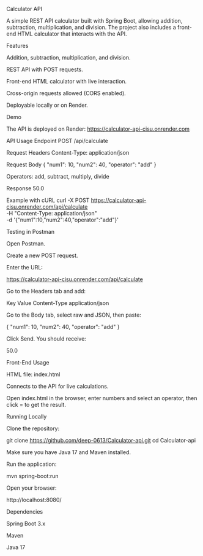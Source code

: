 Calculator API

A simple REST API calculator built with Spring Boot, allowing addition, subtraction, multiplication, and division. The project also includes a front-end HTML calculator that interacts with the API.

Features

Addition, subtraction, multiplication, and division.

REST API with POST requests.

Front-end HTML calculator with live interaction.

Cross-origin requests allowed (CORS enabled).

Deployable locally or on Render.

Demo

The API is deployed on Render:
https://calculator-api-cisu.onrender.com

API Usage
Endpoint
POST /api/calculate

Request Headers
Content-Type: application/json

Request Body
{
  "num1": 10,
  "num2": 40,
  "operator": "add"
}


Operators: add, subtract, multiply, divide

Response
50.0

Example with cURL
curl -X POST https://calculator-api-cisu.onrender.com/api/calculate \
-H "Content-Type: application/json" \
-d '{"num1":10,"num2":40,"operator":"add"}'

Testing in Postman

Open Postman.

Create a new POST request.

Enter the URL:

https://calculator-api-cisu.onrender.com/api/calculate


Go to the Headers tab and add:

Key	Value
Content-Type	application/json

Go to the Body tab, select raw and JSON, then paste:

{
  "num1": 10,
  "num2": 40,
  "operator": "add"
}


Click Send. You should receive:

50.0

Front-End Usage

HTML file: index.html

Connects to the API for live calculations.

Open index.html in the browser, enter numbers and select an operator, then click = to get the result.

Running Locally

Clone the repository:

git clone https://github.com/deep-0613/Calculator-api.git
cd Calculator-api


Make sure you have Java 17 and Maven installed.

Run the application:

mvn spring-boot:run


Open your browser:

http://localhost:8080/

Dependencies

Spring Boot 3.x

Maven

Java 17
